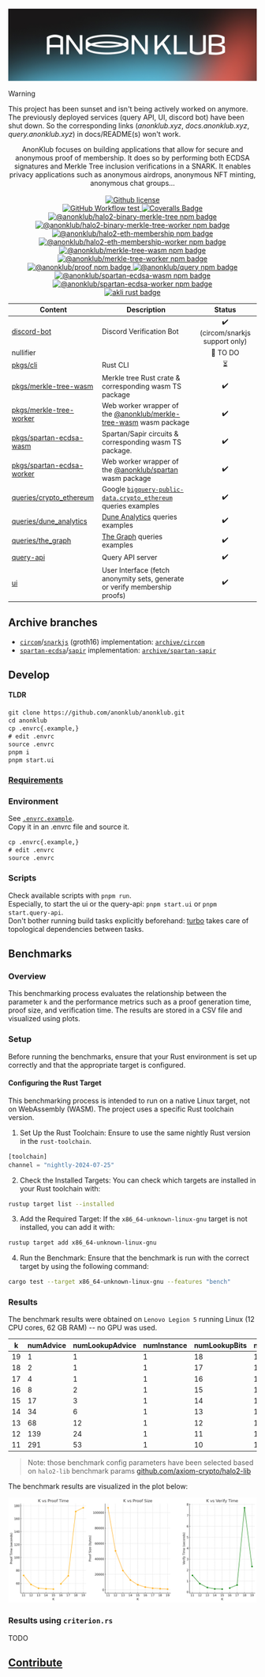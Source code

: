 ![anonklub banner](https://raw.githubusercontent.com/anonklub/assets/main/img/anonklub-banner-2.jpg)

> [!Warning]
>
> This project has been sunset and isn't being actively worked on anymore.
> The previously deployed services (query API, UI, discord bot) have been shut down. So the corresponding links (_anonklub.xyz_, _docs.anonklub.xyz_, _query.anonklub.xyz_) in docs/README(s) won't work.

<p align="center">
AnonKlub focuses on building applications that allow for secure and anonymous proof of membership.
It does so by performing both ECDSA signatures and Merkle Tree inclusion verifications in a SNARK.
It enables privacy applications such as anonymous airdrops, anonymous NFT minting, anonymous chat groups…<br><br>
<a href="https://github.com/anonklub/anonklub/blob/main/LICENSE">
        <img alt="Github license" src="https://img.shields.io/github/license/anonklub/anonklub">
    </a>
<br>
 <a href="https://github.com/anonklub/anonklub/actions?query=workflow%3Amain-staging">
        <img alt="GitHub Workflow test" src="https://img.shields.io/github/actions/workflow/status/anonklub/anonklub/main-staging.yml?style=flat-squarebranch=main&label=main&logo=github">
  </a>
  <a href="https://coveralls.io/github/anonklub/anonklub?branch=main">
  <img alt="Coveralls Badge" src="https://img.shields.io/coverallsCoverage/github/anonklub/anonklub.svg?label=coverage&logo=coveralls">
</a>
<br>
<a href="https://www.npmjs.com/package/@anonklub/halo2-binary-merkle-tree">
<img alt="@anonklub/halo2-binary-merkle-tree npm badge" src="https://img.shields.io/npm/v/%40anonklub/halo2-binary-merkle-tree?logo=npm&label=%40anonklub%2Fhalo2-binary-merkle-tree">
</a>
<a href="https://www.npmjs.com/package/@anonklub/halo2-binary-merkle-tree-worker">
<img alt="@anonklub/halo2-binary-merkle-tree-worker npm badge" src="https://img.shields.io/npm/v/%40anonklub/halo2-binary-merkle-tree-worker?logo=npm&label=%40anonklub%2Fhalo2-binary-merkle-tree-worker">
</a>
<br>
<a href="https://www.npmjs.com/package/@anonklub/halo2-eth-membership">
<img alt="@anonklub/halo2-eth-membership npm badge" src="https://img.shields.io/npm/v/%40anonklub/halo2-eth-membership?logo=npm&label=%40anonklub%2Fhalo2-eth-membership">
</a>
<a href="https://www.npmjs.com/package/@anonklub/halo2-eth-membership-worker">
<img alt="@anonklub/halo2-eth-membership-worker npm badge" src="https://img.shields.io/npm/v/%40anonklub/halo2-eth-membership-worker?logo=npm&label=%40anonklub%2Fhalo2-eth-membership-worker">
</a>
<br>
<a href="https://www.npmjs.com/package/@anonklub/merkle-tree-wasm">
<img alt="@anonklub/merkle-tree-wasm npm badge" src="https://img.shields.io/npm/v/%40anonklub/merkle-tree-wasm?logo=npm&label=%40anonklub%2Fmerkle-tree-wasm">
</a>
<a href="https://www.npmjs.com/package/@anonklub/merkle-tree-worker">
<img alt="@anonklub/merkle-tree-worker npm badge" src="https://img.shields.io/npm/v/%40anonklub/merkle-tree-worker?logo=npm&label=%40anonklub%2Fmerkle-tree-worker">
</a>
<br>
<a href="https://www.npmjs.com/package/@anonklub/proof">
<img alt="@anonklub/proof npm badge" src="https://img.shields.io/npm/v/%40anonklub/proof?logo=npm&label=%40anonklub%2Fproof">
</a>
<a href="https://www.npmjs.com/package/@anonklub/query">
<img alt="@anonklub/query npm badge" src="https://img.shields.io/npm/v/%40anonklub/query?logo=npm&label=%40anonklub%2Fquery">
</a>
<br>
<a href="https://www.npmjs.com/package/@anonklub/spartan-ecdsa-wasm">
<img alt="@anonklub/spartan-ecdsa-wasm npm badge" src="https://img.shields.io/npm/v/%40anonklub/spartan-ecdsa-wasm?logo=npm&label=%40anonklub%2Fspartan-ecdsa-wasm">
</a>
<a href="https://www.npmjs.com/package/@anonklub/spartan-ecdsa-worker">
<img alt="@anonklub/spartan-ecdsa-worker npm badge" src="https://img.shields.io/npm/v/%40anonklub/spartan-ecdsa-worker?logo=npm&label=%40anonklub%2Fspartan-ecdsa-worker">
</a>
<br>
<a href="https://crates.io/crates/akli">
<img alt="akli rust badge" src="https://img.shields.io/crates/v/akli?logo=rust&label=akli&color=blue">
</a>
<br>
</p>

| Content                                                | Description                                                                                                                                                |             Status              |
| ------------------------------------------------------ | ---------------------------------------------------------------------------------------------------------------------------------------------------------- | :-----------------------------: |
| [discord-bot](discord-bot)                             | Discord Verification Bot                                                                                                                                   | ✔️ (circom/snarkjs support only) |
| nullifier                                              |                                                                                                                                                            |        :calendar: TO DO         |
| [pkgs/cli](pkgs/cli)                                   | Rust CLI                                                                                                                                                   |               ⏳                |
| [pkgs/merkle-tree-wasm](pkgs/merkle-tree-wasm)         | Merkle tree Rust crate & corresponding wasm TS package                                                                                                     |       :heavy_check_mark:        |
| [pkgs/merkle-tree-worker](pkgs/merkle-tree-worker)     | Web worker wrapper of the [@anonklub/merkle-tree-wasm](merkle-tree-wasm/Cargo.toml) wasm package                                                           |       :heavy_check_mark:        |
| [pkgs/spartan-ecdsa-wasm](pkgs/spartan-ecdsa-wasm)     | Spartan/Sapir circuits & corresponding wasm TS package.                                                                                                    |       :heavy_check_mark:        |
| [pkgs/spartan-ecdsa-worker](pkgs/spartan-ecdsa-worker) | Web worker wrapper of the [@anonklub/spartan](circuits/spartan/Cargo.toml) wasm package                                                                    |       :heavy_check_mark:        |
| [queries/crypto_ethereum](queries/crypto_ethereum)     | Google [`bigquery-public-data.crypto_ethereum`](https://console.cloud.google.com/marketplace/product/ethereum/crypto-ethereum-blockchain) queries examples |       :heavy_check_mark:        |
| [queries/dune_analytics](queries/dune_analytics)       | [Dune Analytics](https://dune.com/) queries examples                                                                                                       |       :heavy_check_mark:        |
| [queries/the_graph](queries/the_graph)                 | [The Graph](https://thegraph.com/en/) queries examples                                                                                                     |       :heavy_check_mark:        |
| [query-api](query-api)                                 | Query API server                                                                                                                                           |       :heavy_check_mark:        |
| [ui](ui)                                               | User Interface (fetch anonymity sets, generate or verify membership proofs)                                                                                |       :heavy_check_mark:        |

## Archive branches

- [`circom`](https://github.com/iden3/circom)/[`snarkjs`](https://github.com/iden3/snarkjs) (groth16) implementation: [`archive/circom`](https://github.com/anonklub/anonklub/tree/archive/circom)
- [`spartan-ecdsa`](https://github.com/personaelabs/spartan-ecdsa)/[`sapir`](https://github.com/personaelabs/sapir) implementation: [`archive/spartan-sapir`](https://github.com/anonklub/anonklub/tree/archive/spartan-sapir)

## Develop

#### TLDR

```commandline
git clone https://github.com/anonklub/anonklub.git
cd anonklub
cp .envrc{.example,}
# edit .envrc
source .envrc
pnpm i
pnpm start.ui
```

### [Requirements](./.tool-versions)

### Environment

See [`.envrc.example`](.envrc.example).\
Copy it in an .envrc file and source it.

```commandline
cp .envrc{.example,}
# edit .envrc
source .envrc
```

### Scripts

Check available scripts with `pnpm run`.\
Especially, to start the ui or the query-api: `pnpm start.ui` or `pnpm start.query-api`.\
Don't bother running build tasks explicitly beforehand: [turbo](https://turbo.build/repo/docs) takes care of topological dependencies between tasks.

## Benchmarks

### Overview

This benchmarking process evaluates the relationship between the parameter `k` and the performance metrics such as a proof generation time, proof size, and verification time. The results are stored in a CSV file and visualized using plots.

### Setup

Before running the benchmarks, ensure that your Rust environment is set up correctly and that the appropriate target is configured.

#### Configuring the Rust Target

This benchmarking process is intended to run on a native Linux target, not on WebAssembly (WASM). The project uses a specific Rust toolchain version.

1. Set Up the Rust Toolchain:
   Ensure to use the same nightly Rust version in the `rust-toolchain`.

```rs
[toolchain]
channel = "nightly-2024-07-25"
```

2. Check the Installed Targets:
   You can check which targets are installed in your Rust toolchain with:

```bash
rustup target list --installed
```

3. Add the Required Target:
   If the `x86_64-unknown-linux-gnu` target is not installed, you can add it with:

```bash
rustup target add x86_64-unknown-linux-gnu
```

4. Run the Benchmark:
   Ensure that the benchmark is run with the correct target by using the following command:

```bash
cargo test --target x86_64-unknown-linux-gnu --features "bench"
```

### Results

The benchmark results were obtained on `Lenovo Legion 5` running Linux (12 CPU cores, 62 GB RAM) -- no GPU was used.

| k  | numAdvice | numLookupAdvice | numInstance | numLookupBits | numVirtualInstance | proof_time | proof_size | verify_time |
| -- | --------- | --------------- | ----------- | ------------- | ------------------ | ---------- | ---------- | ----------- |
| 19 | 1         | 1               | 1           | 18            | 1                  | 176.9s     | 992        | 2.3s        |
| 18 | 2         | 1               | 1           | 17            | 1                  | 171.1s     | 1504       | 7.6s        |
| 17 | 4         | 1               | 1           | 16            | 1                  | 71.7s      | 2080       | 639.7ms     |
| 16 | 8         | 2               | 1           | 15            | 1                  | 59.3s      | 3584       | 365.1ms     |
| 15 | 17        | 3               | 1           | 14            | 1                  | 51.2s      | 6592       | 267.6ms     |
| 14 | 34        | 6               | 1           | 13            | 1                  | 51.6s      | 12736      | 283.8ms     |
| 13 | 68        | 12              | 1           | 12            | 1                  | 52.5s      | 25024      | 411.5ms     |
| 12 | 139       | 24              | 1           | 11            | 1                  | 58.3s      | 50528      | 761.7ms     |
| 11 | 291       | 53              | 1           | 10            | 1                  | 72.4s      | 106304     | 1.5s        |

> Note: those benchmark config parameters have been selected based on `halo2-lib` benchmark params [github.com/axiom-crypto/halo2-lib](https://github.com/axiom-crypto/halo2-lib?tab=readme-ov-file#secp256k1-ecdsa)

The benchmark results are visualized in the plot below:

![Benchmark Plot](pkgs/halo2-eth-membership/configs//benchmark_plot.png)

### Results using `criterion.rs`

TODO

## [Contribute](https://github.com/anonklub/anonklub/contribute)
